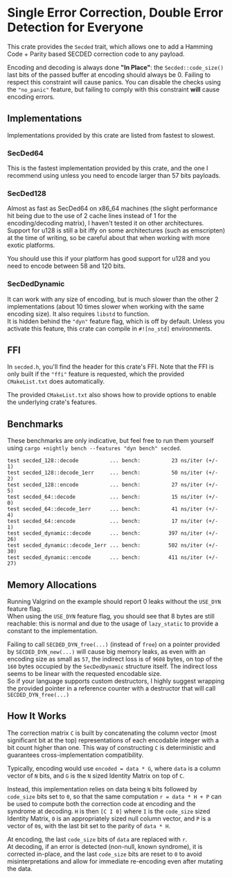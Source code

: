 # Single Error Correction, Double Error Detection for Everyone
This crate provides the `Secded` trait, which allows one to add a Hamming Code + Parity based SECDED correction code to any payload.

Encoding and decoding is always done __"In Place"__: the `Secded::code_size()` last bits of the passed buffer at encoding should always be 0. Failing to respect this constraint will cause panics. You can disable the checks using the `"no_panic"` feature, but failing to comply with this constraint __will__ cause encoding errors.

## Implementations
Implementations provided by this crate are listed from fastest to slowest.

### SecDed64
This is the fastest implementation provided by this crate, and the one I recommend using unless you need to encode larger than 57 bits payloads.

### SecDed128
Almost as fast as SecDed64 on x86_64 machines (the slight performance hit being due to the use of 2 cache lines instead of 1 for the encoding/decoding matrix), I haven't tested it on other architectures. Support for u128 is still a bit iffy on some architectures (such as emscripten) at the time of writing, so be careful about that when working with more exotic platforms.

You should use this if your platform has good support for u128 and you need to encode between 58 and 120 bits.

### SecDedDynamic
It can work with any size of encoding, but is much slower than the other 2 implementations (about 10 times slower when working with the same encoding size). It also requires `libstd` to function.  
It is hidden behind the `"dyn"` feature flag, which is off by default. Unless you activate this feature, this crate can compile in `#![no_std]` environments.

## FFI
In `secded.h`, you'll find the header for this crate's FFI. Note that the FFI is only built if the `"ffi"` feature is requested, which the provided `CMakeList.txt` does automatically.

The provided `CMakeList.txt` also shows how to provide options to enable the underlying crate's features.

## Benchmarks
These benchmarks are only indicative, but feel free to run them yourself using `cargo +nightly bench --features "dyn bench" secded`.  
```
test secded_128::decode          ... bench:          23 ns/iter (+/- 1)
test secded_128::decode_1err     ... bench:          50 ns/iter (+/- 2)
test secded_128::encode          ... bench:          27 ns/iter (+/- 5)
test secded_64::decode           ... bench:          15 ns/iter (+/- 0)
test secded_64::decode_1err      ... bench:          41 ns/iter (+/- 4)
test secded_64::encode           ... bench:          17 ns/iter (+/- 1)
test secded_dynamic::decode      ... bench:         397 ns/iter (+/- 26)
test secded_dynamic::decode_1err ... bench:         502 ns/iter (+/- 30)
test secded_dynamic::encode      ... bench:         411 ns/iter (+/- 27)
```
## Memory Allocations
Running Valgrind on the example should report 0 leaks without the `USE_DYN` feature flag.  
When using the `USE_DYN` feature flag, you should see that 8 bytes are still reachable: this is normal and due to the usage of `lazy_static` to provide a constant to the implementation.

Failing to call `SECDED_DYN_free(...)` (instead of `free`) on a pointer provided by `SECDED_DYN_new(...)` will cause big memory leaks, as even with an encoding size as small as `57`, the indirect loss is of `9608` bytes, on top of the `160` bytes occupied by the `SecDedDynamic` structure itself. The indirect loss seems to be linear with the requested encodable size.  
So if your language supports custom destructors, I highly suggest wrapping the provided pointer in a reference counter with a destructor that will call `SECDED_DYN_free(...)` 

## How It Works
The correction matrix `C` is built by concatenating the column vector (most significant bit at the top) representations of each encodable integer with a bit count higher than one. This way of constructing `C` is deterministic and guarantees cross-implementation compatibility.

Typically, encoding would use `encoded = data * G`, where `data` is a column vector of `N` bits, and `G` is the `N` sized Identity Matrix on top of `C`.

Instead, this implementation relies on data being `N` bits followed by `code_size` bits set to `0`, so that the same computation `r = data * H + P` can be used to compute both the correction code at encoding and the syndrome at decoding. `H` is then `[C I 0]` where `I` is the `code_size` sized Identity Matrix, `0` is an appropriately sized null column vector, and `P` is a vector of `0`s, with the last bit set to the parity of `data * H`.

At encoding, the last `code_size` bits of `data` are replaced with `r`.  
At decoding, if an error is detected (non-null, known syndrome), it is corrected in-place, and the last `code_size` bits are reset to `0` to avoid misinterpretations and allow for immediate re-encoding even after mutating the data.